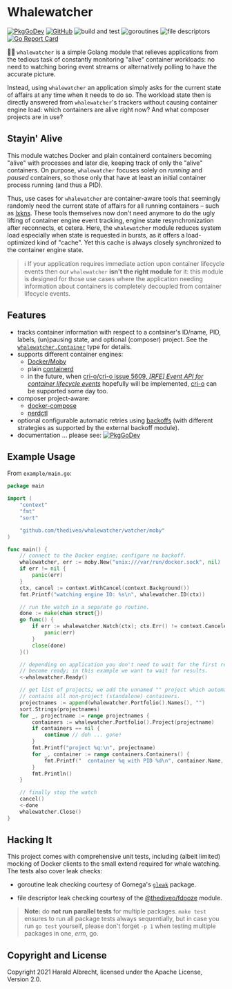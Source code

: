 # Whalewatcher

[![PkgGoDev](https://pkg.go.dev/badge/github.com/thediveo/whalewatcher)](https://pkg.go.dev/github.com/thediveo/whalewatcher)
[![GitHub](https://img.shields.io/github/license/thediveo/whalewatcher)](https://img.shields.io/github/license/thediveo/whalewatcher)
![build and test](https://github.com/thediveo/whalewatcher/workflows/build%20and%20test/badge.svg?branch=master)
![goroutines](https://img.shields.io/badge/go%20routines-not%20leaking-success)
![file descriptors](https://img.shields.io/badge/file%20descriptors-not%20leaking-success)
[![Go Report Card](https://goreportcard.com/badge/github.com/thediveo/whalewatcher)](https://goreportcard.com/report/github.com/thediveo/whalewatcher)

🔭🐋 `whalewatcher` is a simple Golang module that relieves applications from
the tedious task of constantly monitoring "alive" container workloads: no need
to watching boring event streams or alternatively polling to have the accurate
picture.

Instead, using `whalewatcher` an application simply asks for the current state
of affairs at any time when it needs to do so. The workload state then is
directly answered from `whalewatcher`'s trackers without causing container
engine load: which containers are alive right now? And what composer projects
are in use?

## Stayin' Alive

This module watches Docker and plain containerd containers becoming "alive" with
processes and later die, keeping track of only the "alive" containers. On
purpose, `whalewatcher` focuses solely on _running_ and _paused_ containers, so
those only that have at least an initial container process running (and thus a
PID).

Thus, use cases for `whalewatcher` are container-aware tools that seemingly
randomly need the current state of affairs for all running containers – such as
[lxkns](https://github.com/thediveo/lxkns). These tools themselves now don't
need anymore to do the ugly lifting of container engine event tracking, engine
state resynchronization after reconnects, et cetera. Here, the `whalewatcher`
module reduces system load especially when state is requested in bursts, as it
offers a load-optimized kind of "cache". Yet this cache is always closely
synchronized to the container engine state.

> ℹ️ If your application requires immediate action upon container lifecycle
> events then our `whalewatcher` **isn't the right module** for it: this module
> is designed for those use cases where the application needing information
> about containers is completely decoupled from container lifecycle events.

## Features

- tracks container information with respect to a container's ID/name, PID,
  labels, (un)pausing state, and optional (composer) project. See the
  [`whalewatcher.Container`](https://pkg.go.dev/github.com/thediveo/whalewatcher#Container)
  type for details.
- supports different container engines:
  - [Docker/Moby](https://github.com/moby/moby)
  - plain [containerd](https://github.com/containerd/containerd)
  - in the future, when [cri-o/cri-o issue 5609, _[RFE] Event API for container
    lifecycle events_](https://github.com/cri-o/cri-o/issues/5609) hopefully
    will be implemented, [cri-o](https://cri-o.io/) can be supported some day
    too. 
- composer project-aware:
  - [docker-compose](https://docs.docker.com/compose/)
  - [nerdctl](https://github.com/containerd/nerdctl)
- optional configurable automatic retries using
  [backoffs](github.com/cenkalti/backoff) (with different strategies as
  supported by the external backoff module).
- documentation ... please see:
  [![PkgGoDev](https://pkg.go.dev/badge/github.com/thediveo/whalewatcher)](https://pkg.go.dev/github.com/thediveo/whalewatcher)

## Example Usage

From `example/main.go`:

```go
package main

import (
    "context"
    "fmt"
    "sort"

    "github.com/thediveo/whalewatcher/watcher/moby"
)

func main() {
    // connect to the Docker engine; configure no backoff.
    whalewatcher, err := moby.New("unix:///var/run/docker.sock", nil)
    if err != nil {
        panic(err)
    }
    ctx, cancel := context.WithCancel(context.Background())
    fmt.Printf("watching engine ID: %s\n", whalewatcher.ID(ctx))

    // run the watch in a separate go routine.
    done := make(chan struct{})
    go func() {
        if err := whalewatcher.Watch(ctx); ctx.Err() != context.Canceled {
            panic(err)
        }
        close(done)
    }()

    // depending on application you don't need to wait for the first results to
    // become ready; in this example we want to wait for results.
    <-whalewatcher.Ready()

    // get list of projects; we add the unnamed "" project which automatically
    // contains all non-project (standalone) containers.
    projectnames := append(whalewatcher.Portfolio().Names(), "")
    sort.Strings(projectnames)
    for _, projectname := range projectnames {
        containers := whalewatcher.Portfolio().Project(projectname)
        if containers == nil {
            continue // doh ... gone!
        }
        fmt.Printf("project %q:\n", projectname)
        for _, container := range containers.Containers() {
            fmt.Printf("  container %q with PID %d\n", container.Name, container.PID)
        }
        fmt.Println()
    }

    // finally stop the watch
    cancel()
    <-done
    whalewatcher.Close()
}
```

## Hacking It

This project comes with comprehensive unit tests, including (albeit limited)
mocking of Docker clients to the small extend required for whale watching. The
tests also cover leak checks:

* goroutine leak checking courtesy of Gomega's
  [`gleak`](https://onsi.github.io/gomega/#codegleakcode-finding-leaked-goroutines)
  package.

* file descriptor leak checking courtesy of the
  [@thediveo/fdooze](https://github.com/thediveo/fdooze) module.

> **Note:** do **not run parallel tests** for multiple packages. `make test`
ensures to run all package tests always sequentially, but in case you run `go
test` yourself, please don't forget `-p 1` when testing multiple packages in
one, _erm_, go.

## Copyright and License

Copyright 2021 Harald Albrecht, licensed under the Apache License, Version 2.0.
